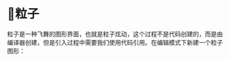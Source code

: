 # :closed_umbrella:粒子 #

粒子是一种飞舞的图形界面，也就是粒子炫动，这个过程不是代码创建的，而是由编译器创建，但是引入过程中需要我们使用代码引用。在编辑模式下新建一个粒子图形：

